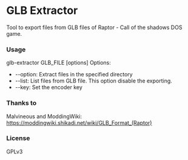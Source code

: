 # GLB Extractor
Tool to export files from GLB files of Raptor - Call of the shadows DOS game.

### Usage
glb-extractor GLB_FILE [options]
Options:
- \-\-option: Extract files in the specified directory
- \-\-list: List files from GLB file. This option disable the exporting.
- \-\-key: Set the encoder key

### Thanks to
Malvineous and ModdingWiki: https://moddingwiki.shikadi.net/wiki/GLB_Format_(Raptor)

### License
GPLv3
